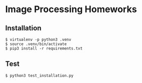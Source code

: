 # Image Processing Homeworks

## Installation
```
$ virtualenv -p python3 .venv
$ source .venv/bin/activate
$ pip3 install -r requirements.txt
```

## Test
```
$ python3 test_installation.py
```